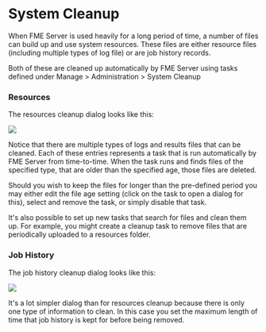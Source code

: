 # System Cleanup #

When FME Server is used heavily for a long period of time, a number of files can build up and use system resources. These files are either resource files (including multiple types of log file) or are job history records.

Both of these are cleaned up automatically by FME Server using tasks defined under Manage &gt; Administration &gt; System Cleanup

### Resources ###

The resources cleanup dialog looks like this:

![](./Images/Img1.37.CleanupResourcesView.png)

Notice that there are multiple types of logs and results files that can be cleaned. Each of these entries represents a task that is run automatically by FME Server from time-to-time. When the task runs and finds files of the specified type, that are older than the specified age, those files are deleted.

Should you wish to keep the files for longer than the pre-defined period you may either edit the file age setting (click on the task to open a dialog for this), select and remove the task, or simply disable that task.

It's also possible to set up new tasks that search for files and clean them up. For example, you might create a cleanup task to remove files that are periodically uploaded to a resources folder.

### Job History ###

The job history cleanup dialog looks like this:

![](./Images/Img1.38.CleanupJobHistory.png)

It's a lot simpler dialog than for resources cleanup because there is only one type of information to clean. In this case you set the maximum length of time that job history is kept for before being removed. 

